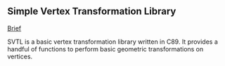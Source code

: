## Simple Vertex Transformation Library ##
<ins> Brief </ins>

SVTL is a basic vertex transformation library written in C89. It provides a handful of functions to perform basic geometric transformations on vertices.
